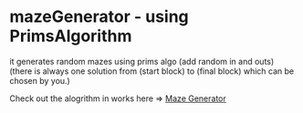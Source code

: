 # mazeGenerator - using PrimsAlgorithm
it generates random mazes using prims algo
(add random in and outs)
(there is always one solution from (start block) to (final block) which can be chosen by you.)

Check out the alogrithm in works here => [Maze Generator](https://malikgaurav626.github.io/mazeGenerator-PrimsAlgorithm/)
